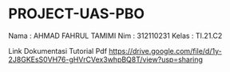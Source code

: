 # PROJECT-UAS-PBO

Nama    : AHMAD FAHRUL TAMIMI
Nim     : 312110231
Kelas   : TI.21.C2    


Link Dokumentasi Tutorial Pdf   https://drive.google.com/file/d/1y-2J8GKEsS0VH76-gHVrCVex3whpBQ8T/view?usp=sharing
